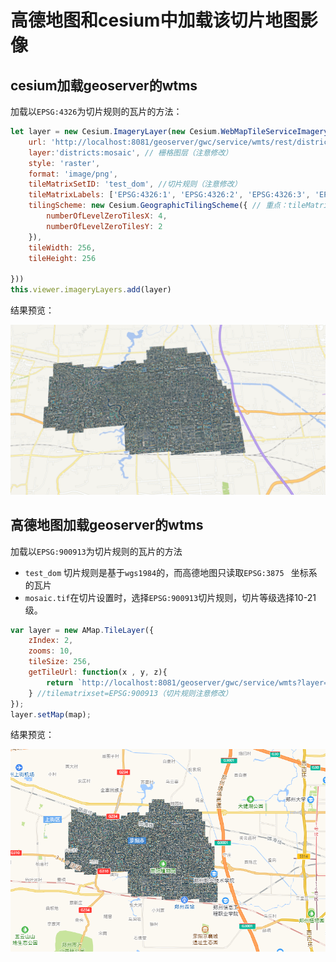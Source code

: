 # 高德地图和cesium中加载该切片地图影像

## cesium加载geoserver的wtms

加载以`EPSG:4326`为切片规则的瓦片的方法：

```javascript
let layer = new Cesium.ImageryLayer(new Cesium.WebMapTileServiceImageryProvider({
    url: 'http://localhost:8081/geoserver/gwc/service/wmts/rest/districts:mosaic/{style}/{TileMatrixSet}/{TileMatrix}/{TileRow}/{TileCol}?format=image/png',
    layer:'districts:mosaic', // 栅格图层（注意修改）
    style: 'raster',
    format: 'image/png',
    tileMatrixSetID: 'test_dom', //切片规则（注意修改）
    tileMatrixLabels: ['EPSG:4326:1', 'EPSG:4326:2', 'EPSG:4326:3', 'EPSG:4326:4', 'EPSG:4326:5', 'EPSG:4326:6', 'EPSG:4326:7', 'EPSG:4326:8', 'EPSG:4326:9', 'EPSG:4326:10', 'EPSG:4326:11', 'EPSG:4326:12', 'EPSG:4326:13', 'EPSG:4326:14', 'EPSG:4326:15','EPSG:4326:16', 'EPSG:4326:17', 'EPSG:4326:18', 'EPSG:4326:19', 'EPSG:4326:20'], //切片规则各个等级名称（注意修改）
    tilingScheme: new Cesium.GeographicTilingScheme({ // 重点：tileMatrix使用的是自定义的test_dom, scheme设置为默认的2,1时发现层级范围与自定义的tileMatrix层级差一倍
        numberOfLevelZeroTilesX: 4,
        numberOfLevelZeroTilesY: 2 
    }),
    tileWidth: 256,
    tileHeight: 256

}))
this.viewer.imageryLayers.add(layer)
```

结果预览：

![image-20210113115051168](imgs/image-20210113115051168.png)

## 高德地图加载geoserver的wtms

加载以`EPSG:900913`为切片规则的瓦片的方法

- `test_dom` 切片规则是基于`wgs1984`的，而高德地图只读取`EPSG:3875 ` 坐标系的瓦片
- `mosaic.tif`在切片设置时，选择`EPSG:900913`切片规则，切片等级选择10-21级。

```javascript
var layer = new AMap.TileLayer({
    zIndex: 2,
    zooms: 10,
    tileSize: 256,
    getTileUrl: function(x , y, z){
        return `http://localhost:8081/geoserver/gwc/service/wmts?layer=districts:mosaic&style=raster&tilematrixset=EPSG:900913&Service=WMTS&Request=GetTile&Version=1.0.0&Format=image/png&TileMatrix=EPSG:900913:${z}&TileCol=${x}&TileRow=${y}`;
    } //tilematrixset=EPSG:900913（切片规则注意修改）
});
layer.setMap(map);
```

结果预览：

![image-20210113114800659](imgs/image-20210113114800659.png)